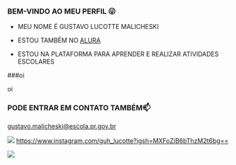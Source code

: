### BEM-VINDO AO MEU PERFIL 😜

- MEU NOME É GUSTAVO LUCOTTE MALICHESKI

- ESTOU TAMBÉM NO [ALURA](https://www.alura.com.br)
- ESTOU NA PLATAFORMA PARA APRENDER E REALIZAR ATIVIDADES ESCOLARES


###oi

oi

### PODE ENTRAR EM CONTATO TAMBÉM📫 
  
gustavo.malicheski@escola.pr.gov.br

[![](https://img.shields.io/badge/Instagram-E4405F?style=for-the-badge&logo=instagram&logoColor=white)](https://www.instagram.com/aluraonline/) https://www.instagram.com/guh_lucotte?igsh=MXFoZjB6bThzM2t6bg==


![](https://media.tenor.com/Rg24TsjaduYAAAAd/ronaldo-cristiano-ronaldo.gif)
